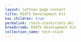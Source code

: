 ```yaml
---
layout: leftnav-page-content
title: RIOTS Development Kit
has_children: true
permalink: /tech-stack/riots-dk/
breadcrumb: RIOTS Development Kit
collection_name: tech-stack
---
```

